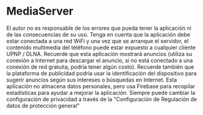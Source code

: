 # MediaServer

El autor no es responsable de los errores que pueda tener la aplicación ni de las consecuencias de su uso.
Tenga en cuenta que la aplicación debe estar conectada a una red WiFi y una vez que se arranque el servidor, el contenido multimedia del teléfono puede estar expuesto a cualquier cliente UPNP / DLNA.
Recuerde que esta aplicación mostrará anuncios (utiliza su conexión a Internet para descargar el anuncio, si no está conectado a una conexión de red gratuita, podría tener algún costo).
Recuerde también que la plataforma de publicidad podría usar la identificación del dispositivo para sugerir anuncios según sus intereses o búsquedas en Internet.
Esta aplicación no almacena datos personales, pero usa Firebase para recopilar estadísticas para ayudar a mejorar la aplicación.
Siempre puede cambiar la configuración de privacidad a través de la "Configuración de Regulación de datos de protección general"